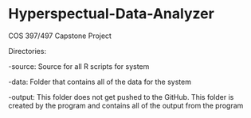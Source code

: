 # Hyperspectual-Data-Analyzer
COS 397/497 Capstone Project

Directories:

-source:
Source for all R scripts for system

-data:
Folder that contains all of the data for the system

-output:
This folder does not get pushed to the GitHub. This folder is created by the program and contains all of the output from the program




	